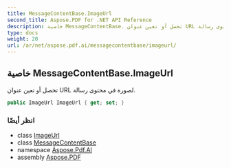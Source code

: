 ```yaml
---
title: MessageContentBase.ImageUrl
second_title: Aspose.PDF for .NET API Reference
description: خاصية MessageContentBase. تحصل أو تعين عنوان URL لصورة في محتوى رسالة
type: docs
weight: 20
url: /ar/net/aspose.pdf.ai/messagecontentbase/imageurl/
---
```

## خاصية MessageContentBase.ImageUrl

تحصل أو تعين عنوان URL لصورة في محتوى رسالة.

```csharp
public ImageUrl ImageUrl { get; set; }
```

### انظر أيضًا

* class [ImageUrl](../../imageurl/)
* class [MessageContentBase](../)
* namespace [Aspose.Pdf.AI](../../../aspose.pdf.ai/)
* assembly [Aspose.PDF](../../../)